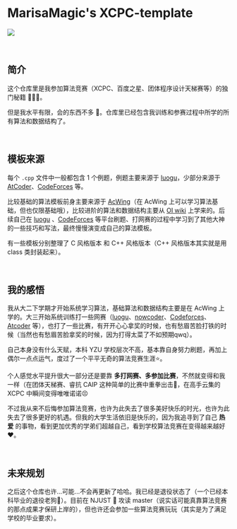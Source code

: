 # MarisaMagic's XCPC-template

![](https://sukicdn.com/wyx/i/2025/01/10/2n2y.png)

<br/>

## 简介

这个仓库里是我参加算法竞赛（XCPC、百度之星、团体程序设计天梯赛等）的独门秘籍 💭💡🎈。

但是我水平有限，会的东西不多 🥲。仓库里已经包含我训练和参赛过程中所学的所有算法和数据结构了。

<br/>


## 模板来源

每个 `.cpp` 文件中一般都包含 1 个例题，例题主要来源于 [luogu](https://www.luogu.com.cn/)，少部分来源于 [AtCoder](https://atcoder.jp/)、[CodeForces](https://codeforces.com/) 等。

比较基础的算法模板前身主要来源于 [AcWing](https://www.acwing.com/)（在 AcWing 上可以学习算法基础，但也仅限基础哦），比较进阶的算法和数据结构主要从 [OI wiki](https://oi-wiki.org/) 上学来的。后续自己在 [luogu](https://www.luogu.com.cn/) 、[CodeForces](https://codeforces.com/) 等平台刷题、打网赛的过程中学习到了其他大神的一些技巧和写法，最终慢慢演变成自己的算法模板。 

有一些模板分别整理了 C 风格版本 和 C++ 风格版本（C++ 风格版本其实就是用 class 类封装起来）。

<br/>

## 我的感悟

我从大二下学期才开始系统学习算法，基础算法和数据结构主要是在 AcWing 上学的。大三开始系统训练打一些网赛（[luogu](https://www.luogu.com.cn/contest/list)、[nowcoder](https://ac.nowcoder.com/acm/contest/vip-index?topCategoryFilter=13)、[Codeforces](https://codeforces.com/gyms)、[Atcoder](https://atcoder.jp/contests/) 等），也打了一些比赛，有开开心心拿奖的时候，也有愁眉苦脸打铁的时候（当然也有愁眉苦脸拿奖的时候，因为打得太菜了不如预期qwq）。

自己本身没有什么天赋，本科 YZU 学校层次不高，基本靠自身努力刷题，再加上偶尔一点点运气，度过了一个平平无奇的算法竞赛生涯⭐。

个人感觉水平提升很大一部分还是要靠 **多打网赛、多参加比赛**，不然就变得和我一样（在团体天梯赛、睿抗 CAIP 这种简单的比赛中重拳出击🤛，在高手云集的 XCPC 中瞬间变得唯唯诺诺😣

不过我从来不后悔参加算法竞赛，也许为此失去了很多美好快乐的时光，也许为此失去了很多更好的机遇。但我的大学生活依旧是快乐的，因为我追寻到了自己 **热爱** 的事物，看到更加优秀的学弟们超越自己，看到学校算法竞赛在变得越来越好❤️。

<br/>

## 未来规划

之后这个仓库也许...可能...不会再更新了哈哈。我已经是退役状态了（一个已经本科毕业的退役老狗🐶）。目前在 NJUST 💜 攻读 master（说实话可能真靠算法竞赛的那点成果才保研上岸的），但也许还会参加一些算法竞赛玩玩（其实是为了满足学校的毕业要求）。

